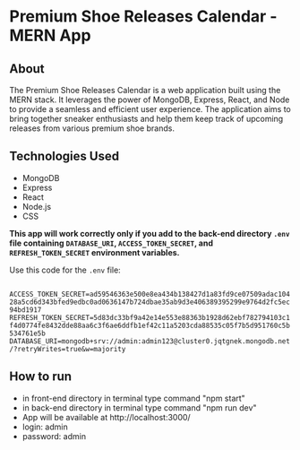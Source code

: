 <h1>Premium Shoe Releases Calendar - MERN App</h1>

<h2>About</h2>
<p>
  The Premium Shoe Releases Calendar is a web application built using the MERN stack. It leverages the power of MongoDB,
  Express, React, and Node to provide a seamless and efficient user experience. The application aims to bring together
  sneaker enthusiasts and help them keep track of upcoming releases from various premium shoe brands.
</p>

<h2>Technologies Used</h2>
<ul>
  <li>MongoDB</li>
  <li>Express</li>
  <li>React</li>
  <li>Node.js</li>
  <li>CSS</li>
</ul>

<p style="font-weight: bold;">
  This app will work correctly only if you add to the back-end directory <code>.env</code> file containing <code>DATABASE_URI</code>,
  <code>ACCESS_TOKEN_SECRET</code>, and <code>REFRESH_TOKEN_SECRET</code> environment variables.
</p>
<p>Use this code for the <code>.env</code> file:</p>
<code>
ACCESS_TOKEN_SECRET=ad59546363e500e8ea434b138427d1a83fd9ce07509adac10428a5cd6d343bfed9edbc0ad0636147b724dbae35ab9d3e406389395299e9764d2fc5ec94bd1917
REFRESH_TOKEN_SECRET=5d83dc33bf9a42e14e553e88363b1928d62ebf782794103c1f4d0774fe8432dde88aa6c3f6ae6ddfb1ef42c11a5203cda88535c05f7b5d951760c5b534761e5b
DATABASE_URI=mongodb+srv://admin:admin123@cluster0.jqtgnek.mongodb.net/?retryWrites=true&w=majority
</code>

<h2>How to run</h2>
<ul>
  <li>in front-end directory in terminal type command "npm start"</li>
  <li>in back-end directory in terminal type command "npm run dev"</li>
  <li>App will be available at http://localhost:3000/</li>
  <li>login: admin</li>
  <li>password: admin</li>
</ul>
